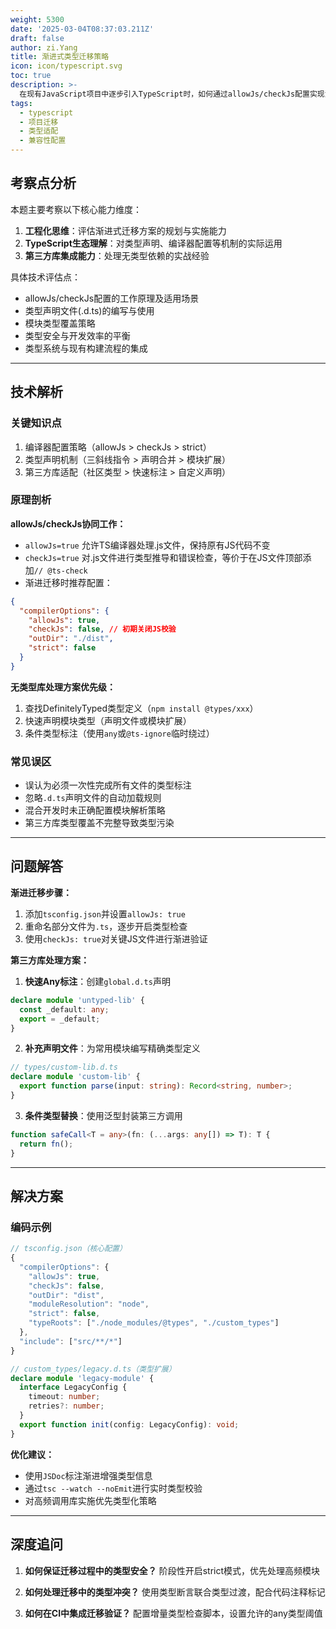 ```yaml
---
weight: 5300
date: '2025-03-04T08:37:03.211Z'
draft: false
author: zi.Yang
title: 渐进式类型迁移策略
icon: icon/typescript.svg
toc: true
description: >-
  在现有JavaScript项目中逐步引入TypeScript时，如何通过allowJs/checkJs配置实现渐进迁移？列举迁移过程中处理无类型第三方库的三种解决方案（如快速any标注、补充声明文件等）。
tags:
  - typescript
  - 项目迁移
  - 类型适配
  - 兼容性配置
---
```


## 考察点分析

本题主要考察以下核心能力维度：

1. **工程化思维**：评估渐进式迁移方案的规划与实施能力
2. **TypeScript生态理解**：对类型声明、编译器配置等机制的实际运用
3. **第三方库集成能力**：处理无类型依赖的实战经验

具体技术评估点：

- allowJs/checkJs配置的工作原理及适用场景
- 类型声明文件(.d.ts)的编写与使用
- 模块类型覆盖策略
- 类型安全与开发效率的平衡
- 类型系统与现有构建流程的集成

---

## 技术解析

### 关键知识点

1. 编译器配置策略（allowJs > checkJs > strict）
2. 类型声明机制（三斜线指令 > 声明合并 > 模块扩展）
3. 第三方库适配（社区类型 > 快速标注 > 自定义声明）

### 原理剖析

**allowJs/checkJs协同工作：**

- `allowJs=true` 允许TS编译器处理.js文件，保持原有JS代码不变
- `checkJs=true` 对.js文件进行类型推导和错误检查，等价于在JS文件顶部添加`// @ts-check`
- 渐进迁移时推荐配置：

```json
{
  "compilerOptions": {
    "allowJs": true,
    "checkJs": false, // 初期关闭JS校验
    "outDir": "./dist",
    "strict": false
  }
}
```

**无类型库处理方案优先级：**

1. 查找DefinitelyTyped类型定义（`npm install @types/xxx`）
2. 快速声明模块类型（声明文件或模块扩展）
3. 条件类型标注（使用`any`或`@ts-ignore`临时绕过）

### 常见误区

- 误认为必须一次性完成所有文件的类型标注
- 忽略`.d.ts`声明文件的自动加载规则
- 混合开发时未正确配置模块解析策略
- 第三方库类型覆盖不完整导致类型污染

---

## 问题解答

**渐进迁移步骤：**

1. 添加`tsconfig.json`并设置`allowJs: true`
2. 重命名部分文件为`.ts`，逐步开启类型检查
3. 使用`checkJs: true`对关键JS文件进行渐进验证

**第三方库处理方案：**

1. **快速Any标注**：创建`global.d.ts`声明

```typescript
declare module 'untyped-lib' {
  const _default: any;
  export = _default;
}
```

2. **补充声明文件**：为常用模块编写精确类型定义

```typescript
// types/custom-lib.d.ts
declare module 'custom-lib' {
  export function parse(input: string): Record<string, number>;
}
```

3. **条件类型替换**：使用泛型封装第三方调用

```typescript
function safeCall<T = any>(fn: (...args: any[]) => T): T {
  return fn();
}
```

---

## 解决方案

### 编码示例

```typescript
// tsconfig.json（核心配置）
{
  "compilerOptions": {
    "allowJs": true,
    "checkJs": false,
    "outDir": "dist",
    "moduleResolution": "node",
    "strict": false,
    "typeRoots": ["./node_modules/@types", "./custom_types"]
  },
  "include": ["src/**/*"]
}

// custom_types/legacy.d.ts（类型扩展）
declare module 'legacy-module' {
  interface LegacyConfig {
    timeout: number;
    retries?: number;
  }
  export function init(config: LegacyConfig): void;
}
```

**优化建议：**

- 使用`JSDoc`标注渐进增强类型信息
- 通过`tsc --watch --noEmit`进行实时类型校验
- 对高频调用库实施优先类型化策略

---

## 深度追问

1. **如何保证迁移过程中的类型安全？**
   阶段性开启strict模式，优先处理高频模块

2. **如何处理迁移中的类型冲突？**
   使用类型断言联合类型过渡，配合代码注释标记

3. **如何在CI中集成迁移验证？**
   配置增量类型检查脚本，设置允许的any类型阈值
